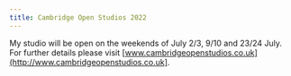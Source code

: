 ```yaml
---
title: Cambridge Open Studios 2022
---
```


My studio will be open on the weekends of July 2/3,
9/10 and 23/24 July.  For further details please visit
[www.cambridgeopenstudios.co.uk](http://www.cambridgeopenstudios.co.uk].
